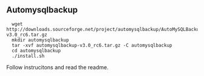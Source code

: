 ## Automysqlbackup

      wget http://downloads.sourceforge.net/project/automysqlbackup/AutoMySQLBackup/AutoMySQLBackup%20VER%203.0/automysqlbackup-v3.0_rc6.tar.gz
      mkdir automysqlbackup
      tar -xvf automysqlbackup-v3.0_rc6.tar.gz -C automysqlbackup
      cd automysqlbackup
      ./install.sh

Follow instrucitons and read the readme.
